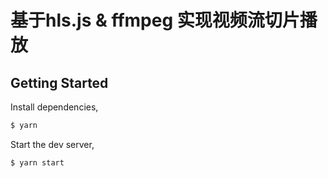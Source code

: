 # 基于hls.js & ffmpeg 实现视频流切片播放

## Getting Started

Install dependencies,

```bash
$ yarn
```

Start the dev server,

```bash
$ yarn start
```
